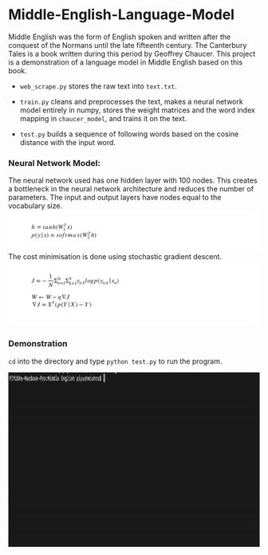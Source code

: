 # Middle-English-Language-Model
Middle English was the form of English spoken and written after the conquest of the Normans until the late fifteenth century. The Canterbury Tales is a book written during this period by Geoffrey Chaucer. This project is a demonstration of a language model in Middle English based on this book.

- `web_scrape.py` stores the raw text into `text.txt`.

- `train.py` cleans and preprocesses the text, makes a neural network model entirely in numpy, stores the weight matrices and the word index mapping in `chaucer_model`, and trains it on the text.

- `test.py` builds a sequence of following words based on the cosine distance with the input word.

### Neural Network Model:
The neural network used has one hidden layer with 100 nodes. This creates a bottleneck in the neural network architecture and reduces the number of parameters. The input and output layers have nodes equal to the vocabulary size.
<img src= 'nn_eq.png'>
The cost minimisation is done using stochastic gradient descent.
<img src = 'sgd.png'>

### Demonstration
`cd` into the directory and type `python test.py` to run the program.

<img width = '850' height = '350' src = 'demo.gif'>
